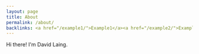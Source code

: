 ```yaml
---
layout: page
title: About
permalink: /about/
backlinks: <a href="/example1/">Example1</a><a href="/example2/">Example2</a>
---
```


Hi there! I'm David Laing.